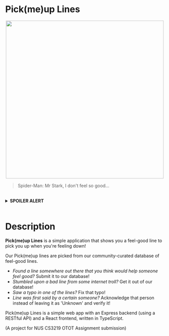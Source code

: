 # Pick(me)up Lines
<p align="center">
  <img width="500" src="https://media.giphy.com/media/AiEr9b7sX5VKIoIvQL/giphy.gif">
</p>

>Spider-Man: Mr Stark, I don't feel so good...

<br />
<details><summary><b>SPOILER ALERT</b></summary>

<p align="center">
  <img width="500" src="https://media.giphy.com/media/XzkGfRsUweB9ouLEsE/giphy.gif">
</p>

Well maybe, Spider-man would've survived the snap if he heard something that would make him feel better!
</details>
<br />

# Description
**Pick(me)up Lines** is a simple application that shows you a feel-good line to pick you up when you're feeling down!

Our Pick(me)up lines are picked from our community-curated database of feel-good lines. 
- *Found a line somewhere out there that you think would help someone feel good?* Submit it to our database!
- *Stumbled upon a bad line from some internet troll?* Get it out of our database!
- *Saw a typo in one of the lines?* Fix that typo!
- *Line was first said by a certain someone?* Acknowledge that person instead of leaving it as 'Unknown' and verify it!

Pick(me)up Lines is a simple web app with an Express backend (using a RESTful API) and a React frontend, written in TypeScript.

(A project for NUS CS3219 OTOT Assignment submission)